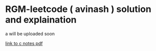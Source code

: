 # RGM-leetcode ( avinash ) solution and explaination

a will be uploaded soon

[link to c notes pdf](C-Notes.pdf)
